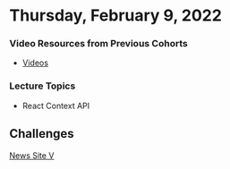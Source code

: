 Thursday, February 9, 2022
=====================
### Video Resources from Previous Cohorts
- [Videos](https://www.youtube.com/channel/UCASZ7zW_Egu0T4KG3YEdGfw/playlists)


 ### Lecture Topics
- React Context API 


Challenges
-----------
[News Site V](https://github.com/deltaplatoonew/news-site-V)
